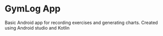 # GymLog App

Basic Android app for recording exercises and generating charts. 
Created using Android studio and Kotlin
